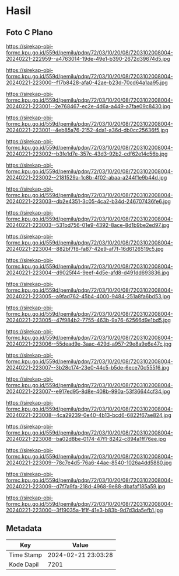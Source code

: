# Hasil

## Foto C Plano

https://sirekap-obj-formc.kpu.go.id/559d/pemilu/pdpr/72/03/10/20/08/7203102008004-20240221-222959--a4763014-19de-49e1-b390-2672d39674d5.jpg

https://sirekap-obj-formc.kpu.go.id/559d/pemilu/pdpr/72/03/10/20/08/7203102008004-20240221-223000--f17b8428-afa0-42ae-b23d-70cd64a1aa95.jpg

https://sirekap-obj-formc.kpu.go.id/559d/pemilu/pdpr/72/03/10/20/08/7203102008004-20240221-223001--2e768467-ec2e-4d6a-a449-a7fae09c8430.jpg

https://sirekap-obj-formc.kpu.go.id/559d/pemilu/pdpr/72/03/10/20/08/7203102008004-20240221-223001--4eb85a76-2152-4da1-a36d-db0cc25636f5.jpg

https://sirekap-obj-formc.kpu.go.id/559d/pemilu/pdpr/72/03/10/20/08/7203102008004-20240221-223002--b3fe1d7e-357c-43d3-92b2-cdf62e14c56b.jpg

https://sirekap-obj-formc.kpu.go.id/559d/pemilu/pdpr/72/03/10/20/08/7203102008004-20240221-223002--2181529a-1c8b-4f02-abaa-a244f1e9b44d.jpg

https://sirekap-obj-formc.kpu.go.id/559d/pemilu/pdpr/72/03/10/20/08/7203102008004-20240221-223003--db2e4351-3c05-4ca2-b34d-246707436fe6.jpg

https://sirekap-obj-formc.kpu.go.id/559d/pemilu/pdpr/72/03/10/20/08/7203102008004-20240221-223003--531bd756-01e9-4392-8ace-8d1b9be2ed97.jpg

https://sirekap-obj-formc.kpu.go.id/559d/pemilu/pdpr/72/03/10/20/08/7203102008004-20240221-223004--882bf7f8-fa87-42e9-af7f-16d6126519c5.jpg

https://sirekap-obj-formc.kpu.go.id/559d/pemilu/pdpr/72/03/10/20/08/7203102008004-20240221-223004--d9025f44-9eef-4d5e-afd8-d491dd693836.jpg

https://sirekap-obj-formc.kpu.go.id/559d/pemilu/pdpr/72/03/10/20/08/7203102008004-20240221-223005--a9fad762-45b4-4000-9484-251a8fa6bd53.jpg

https://sirekap-obj-formc.kpu.go.id/559d/pemilu/pdpr/72/03/10/20/08/7203102008004-20240221-223005--47f984b2-7755-463b-9a76-62566d9e1bd5.jpg

https://sirekap-obj-formc.kpu.go.id/559d/pemilu/pdpr/72/03/10/20/08/7203102008004-20240221-223006--55dead9e-3aac-429d-a957-29e8a9e6e47c.jpg

https://sirekap-obj-formc.kpu.go.id/559d/pemilu/pdpr/72/03/10/20/08/7203102008004-20240221-223007--3b28c174-23e0-44c5-b5de-6ece70c555f6.jpg

https://sirekap-obj-formc.kpu.go.id/559d/pemilu/pdpr/72/03/10/20/08/7203102008004-20240221-223007--e917ed95-8d8e-408b-990a-53f36644cf34.jpg

https://sirekap-obj-formc.kpu.go.id/559d/pemilu/pdpr/72/03/10/20/08/7203102008004-20240221-223008--4ca29239-0e40-4b13-bcd6-6822f67ae824.jpg

https://sirekap-obj-formc.kpu.go.id/559d/pemilu/pdpr/72/03/10/20/08/7203102008004-20240221-223008--ba02d8be-0174-47f1-8242-c894a1ff76ee.jpg

https://sirekap-obj-formc.kpu.go.id/559d/pemilu/pdpr/72/03/10/20/08/7203102008004-20240221-223009--78c7e4d5-76a6-44ae-8540-1026a4dd5880.jpg

https://sirekap-obj-formc.kpu.go.id/559d/pemilu/pdpr/72/03/10/20/08/7203102008004-20240221-223009--d7f7a9fa-218d-4968-9e88-dbafaf185a59.jpg

https://sirekap-obj-formc.kpu.go.id/559d/pemilu/pdpr/72/03/10/20/08/7203102008004-20240221-223000--3f19035a-1f1f-41e3-b83b-9d7d3da5efb1.jpg


## Metadata

| Key        | Value               |
| ---------- | ------------------- |
| Time Stamp | 2024-02-21 23:03:28 |
| Kode Dapil | 7201                |



